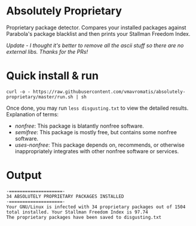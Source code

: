 # Absolutely Proprietary
Proprietary package detector. Compares your installed packages against Parabola's package blacklist and then prints your Stallman Freedom Index.

*Update - I thought it's better to remove all the ascii stuff so there are no external libs. Thanks for the PRs!*

# Quick install & run
`curl -o - https://raw.githubusercontent.com/vmavromatis/absolutely-proprietary/master/run.sh | sh`

Once done, you may run `less disgusting.txt` to view the detailed results. Explanation of terms:
- *nonfree*: This package is blatantly nonfree software.
- *semifree*: This package is mostly free, but contains some nonfree software.
- *uses-nonfree*: This package depends on, recommends, or otherwise inappropriately integrates with other nonfree software or services.

# Output
```
-====================-
34 ABSOLUTELY PROPRIETARY PACKAGES INSTALLED
-====================-
Your GNU/Linux is infected with 34 proprietary packages out of 1504 total installed. Your Stallman Freedom Index is 97.74
The proprietary packages have been saved to disgusting.txt
```
